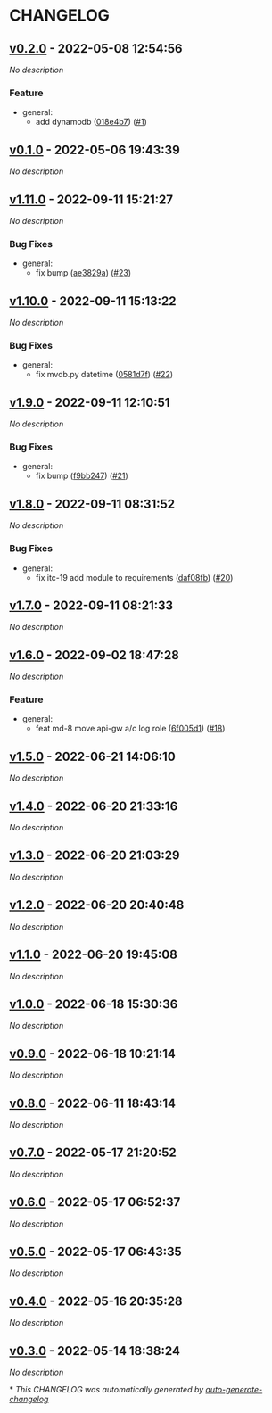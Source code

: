 # CHANGELOG

## [v0.2.0](https://github.com/indigo-tangerine/itc-tfm-mvdb/releases/tag/v0.2.0) - 2022-05-08 12:54:56

*No description*

### Feature

- general:
  - add dynamodb ([018e4b7](https://github.com/indigo-tangerine/itc-tfm-mvdb/commit/018e4b790d66c19e26dc9a91f7f075feb1121c0c)) ([#1](https://github.com/indigo-tangerine/itc-tfm-mvdb/pull/1))

## [v0.1.0](https://github.com/indigo-tangerine/itc-tfm-mvdb/releases/tag/v0.1.0) - 2022-05-06 19:43:39

*No description*

## [v1.11.0](https://github.com/indigo-tangerine/itc-tfm-mvdb/releases/tag/v1.11.0) - 2022-09-11 15:21:27

*No description*

### Bug Fixes

- general:
  - fix bump ([ae3829a](https://github.com/indigo-tangerine/itc-tfm-mvdb/commit/ae3829a599279f3120f2e1cab8ecf8dbe4ba93d5)) ([#23](https://github.com/indigo-tangerine/itc-tfm-mvdb/pull/23))

## [v1.10.0](https://github.com/indigo-tangerine/itc-tfm-mvdb/releases/tag/v1.10.0) - 2022-09-11 15:13:22

*No description*

### Bug Fixes

- general:
  - fix mvdb.py datetime ([0581d7f](https://github.com/indigo-tangerine/itc-tfm-mvdb/commit/0581d7f512aca3f6a2ce73280e454c75b10e76ba)) ([#22](https://github.com/indigo-tangerine/itc-tfm-mvdb/pull/22))

## [v1.9.0](https://github.com/indigo-tangerine/itc-tfm-mvdb/releases/tag/v1.9.0) - 2022-09-11 12:10:51

*No description*

### Bug Fixes

- general:
  - fix bump ([f9bb247](https://github.com/indigo-tangerine/itc-tfm-mvdb/commit/f9bb24724037435ca9b5d9fdc140f37619aa8ca1)) ([#21](https://github.com/indigo-tangerine/itc-tfm-mvdb/pull/21))

## [v1.8.0](https://github.com/indigo-tangerine/itc-tfm-mvdb/releases/tag/v1.8.0) - 2022-09-11 08:31:52

*No description*

### Bug Fixes

- general:
  - fix itc-19 add module to requirements ([daf08fb](https://github.com/indigo-tangerine/itc-tfm-mvdb/commit/daf08fbaf20575ecf89a291f3b0f27f07ad724ec)) ([#20](https://github.com/indigo-tangerine/itc-tfm-mvdb/pull/20))

## [v1.7.0](https://github.com/indigo-tangerine/itc-tfm-mvdb/releases/tag/v1.7.0) - 2022-09-11 08:21:33

*No description*

## [v1.6.0](https://github.com/indigo-tangerine/itc-tfm-mvdb/releases/tag/v1.6.0) - 2022-09-02 18:47:28

*No description*

### Feature

- general:
  - feat md-8 move api-gw a/c log role ([6f005d1](https://github.com/indigo-tangerine/itc-tfm-mvdb/commit/6f005d1a1d91a0f27596293db212b11c43242f3d)) ([#18](https://github.com/indigo-tangerine/itc-tfm-mvdb/pull/18))

## [v1.5.0](https://github.com/indigo-tangerine/itc-tfm-mvdb/releases/tag/v1.5.0) - 2022-06-21 14:06:10

*No description*

## [v1.4.0](https://github.com/indigo-tangerine/itc-tfm-mvdb/releases/tag/v1.4.0) - 2022-06-20 21:33:16

*No description*

## [v1.3.0](https://github.com/indigo-tangerine/itc-tfm-mvdb/releases/tag/v1.3.0) - 2022-06-20 21:03:29

*No description*

## [v1.2.0](https://github.com/indigo-tangerine/itc-tfm-mvdb/releases/tag/v1.2.0) - 2022-06-20 20:40:48

*No description*

## [v1.1.0](https://github.com/indigo-tangerine/itc-tfm-mvdb/releases/tag/v1.1.0) - 2022-06-20 19:45:08

*No description*

## [v1.0.0](https://github.com/indigo-tangerine/itc-tfm-mvdb/releases/tag/v1.0.0) - 2022-06-18 15:30:36

*No description*

## [v0.9.0](https://github.com/indigo-tangerine/itc-tfm-mvdb/releases/tag/v0.9.0) - 2022-06-18 10:21:14

*No description*

## [v0.8.0](https://github.com/indigo-tangerine/itc-tfm-mvdb/releases/tag/v0.8.0) - 2022-06-11 18:43:14

*No description*

## [v0.7.0](https://github.com/indigo-tangerine/itc-tfm-mvdb/releases/tag/v0.7.0) - 2022-05-17 21:20:52

*No description*

## [v0.6.0](https://github.com/indigo-tangerine/itc-tfm-mvdb/releases/tag/v0.6.0) - 2022-05-17 06:52:37

*No description*

## [v0.5.0](https://github.com/indigo-tangerine/itc-tfm-mvdb/releases/tag/v0.5.0) - 2022-05-17 06:43:35

*No description*

## [v0.4.0](https://github.com/indigo-tangerine/itc-tfm-mvdb/releases/tag/v0.4.0) - 2022-05-16 20:35:28

*No description*

## [v0.3.0](https://github.com/indigo-tangerine/itc-tfm-mvdb/releases/tag/v0.3.0) - 2022-05-14 18:38:24

*No description*

\* *This CHANGELOG was automatically generated by [auto-generate-changelog](https://github.com/BobAnkh/auto-generate-changelog)*
